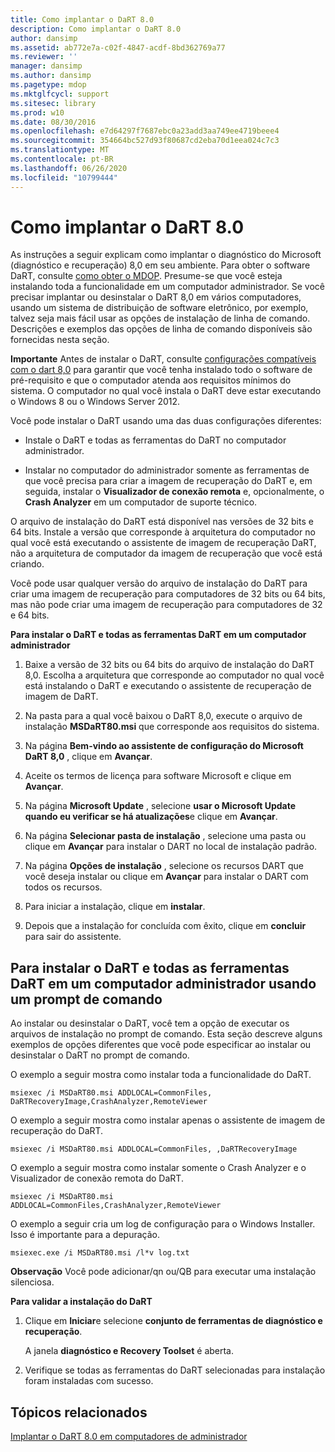 ```yaml
---
title: Como implantar o DaRT 8.0
description: Como implantar o DaRT 8.0
author: dansimp
ms.assetid: ab772e7a-c02f-4847-acdf-8bd362769a77
ms.reviewer: ''
manager: dansimp
ms.author: dansimp
ms.pagetype: mdop
ms.mktglfcycl: support
ms.sitesec: library
ms.prod: w10
ms.date: 08/30/2016
ms.openlocfilehash: e7d64297f7687ebc0a23add3aa749ee4719beee4
ms.sourcegitcommit: 354664bc527d93f80687cd2eba70d1eea024c7c3
ms.translationtype: MT
ms.contentlocale: pt-BR
ms.lasthandoff: 06/26/2020
ms.locfileid: "10799444"
---
```

# Como implantar o DaRT 8.0


As instruções a seguir explicam como implantar o diagnóstico do Microsoft (diagnóstico e recuperação) 8,0 em seu ambiente. Para obter o software DaRT, consulte [como obter o MDOP](https://go.microsoft.com/fwlink/?LinkId=322049). Presume-se que você esteja instalando toda a funcionalidade em um computador administrador. Se você precisar implantar ou desinstalar o DaRT 8,0 em vários computadores, usando um sistema de distribuição de software eletrônico, por exemplo, talvez seja mais fácil usar as opções de instalação de linha de comando. Descrições e exemplos das opções de linha de comando disponíveis são fornecidas nesta seção.

**Importante**  Antes de instalar o DaRT, consulte [configurações compatíveis com o dart 8,0](dart-80-supported-configurations-dart-8.md) para garantir que você tenha instalado todo o software de pré-requisito e que o computador atenda aos requisitos mínimos do sistema. O computador no qual você instala o DaRT deve estar executando o Windows 8 ou o Windows Server 2012.

 

Você pode instalar o DaRT usando uma das duas configurações diferentes:

-   Instale o DaRT e todas as ferramentas do DaRT no computador administrador.

-   Instalar no computador do administrador somente as ferramentas de que você precisa para criar a imagem de recuperação do DaRT e, em seguida, instalar o **Visualizador de conexão remota** e, opcionalmente, o **Crash Analyzer** em um computador de suporte técnico.

O arquivo de instalação do DaRT está disponível nas versões de 32 bits e 64 bits. Instale a versão que corresponde à arquitetura do computador no qual você está executando o assistente de imagem de recuperação DaRT, não a arquitetura de computador da imagem de recuperação que você está criando.

Você pode usar qualquer versão do arquivo de instalação do DaRT para criar uma imagem de recuperação para computadores de 32 bits ou 64 bits, mas não pode criar uma imagem de recuperação para computadores de 32 e 64 bits.

**Para instalar o DaRT e todas as ferramentas DaRT em um computador administrador**

1.  Baixe a versão de 32 bits ou 64 bits do arquivo de instalação do DaRT 8,0. Escolha a arquitetura que corresponde ao computador no qual você está instalando o DaRT e executando o assistente de recuperação de imagem de DaRT.

2.  Na pasta para a qual você baixou o DaRT 8,0, execute o arquivo de instalação **MSDaRT80.msi** que corresponde aos requisitos do sistema.

3.  Na página **Bem-vindo ao assistente de configuração do Microsoft DaRT 8,0** , clique em **Avançar**.

4.  Aceite os termos de licença para software Microsoft e clique em **Avançar**.

5.  Na página **Microsoft Update** , selecione **usar o Microsoft Update quando eu verificar se há atualizações**e clique em **Avançar**.

6.  Na página **Selecionar pasta de instalação** , selecione uma pasta ou clique em **Avançar** para instalar o DART no local de instalação padrão.

7.  Na página **Opções de instalação** , selecione os recursos DART que você deseja instalar ou clique em **Avançar** para instalar o DART com todos os recursos.

8.  Para iniciar a instalação, clique em **instalar**.

9.  Depois que a instalação for concluída com êxito, clique em **concluir** para sair do assistente.

## Para instalar o DaRT e todas as ferramentas DaRT em um computador administrador usando um prompt de comando


Ao instalar ou desinstalar o DaRT, você tem a opção de executar os arquivos de instalação no prompt de comando. Esta seção descreve alguns exemplos de opções diferentes que você pode especificar ao instalar ou desinstalar o DaRT no prompt de comando.

O exemplo a seguir mostra como instalar toda a funcionalidade do DaRT.

``` syntax
msiexec /i MSDaRT80.msi ADDLOCAL=CommonFiles, DaRTRecoveryImage,CrashAnalyzer,RemoteViewer 
```

O exemplo a seguir mostra como instalar apenas o assistente de imagem de recuperação do DaRT.

``` syntax
msiexec /i MSDaRT80.msi ADDLOCAL=CommonFiles, ,DaRTRecoveryImage
```

O exemplo a seguir mostra como instalar somente o Crash Analyzer e o Visualizador de conexão remota do DaRT.

``` syntax
msiexec /i MSDaRT80.msi ADDLOCAL=CommonFiles,CrashAnalyzer,RemoteViewer 
```

O exemplo a seguir cria um log de configuração para o Windows Installer. Isso é importante para a depuração.

``` syntax
msiexec.exe /i MSDaRT80.msi /l*v log.txt 
```

**Observação**  Você pode adicionar/qn ou/QB para executar uma instalação silenciosa.

 

**Para validar a instalação do DaRT**

1.  Clique em **Iniciar**e selecione **conjunto de ferramentas de diagnóstico e recuperação**.

    A janela **diagnóstico e Recovery Toolset** é aberta.

2.  Verifique se todas as ferramentas do DaRT selecionadas para instalação foram instaladas com sucesso.

## Tópicos relacionados


[Implantar o DaRT 8.0 em computadores de administrador](deploying-dart-80-to-administrator-computers-dart-8.md)

 

 





